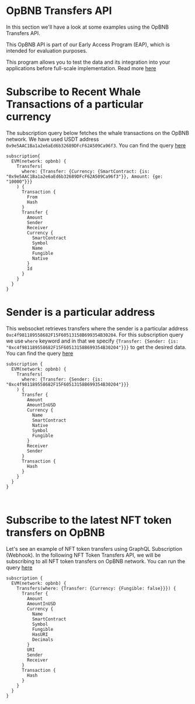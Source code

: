 # OpBNB Transfers API

In this section we'll have a look at some examples using the OpBNB Transfers API.

This OpBNB API is part of our Early Access Program (EAP), which is intended for evaluation purposes.

This program allows you to test the data and its integration into your applications before full-scale implementation. Read more [here](https://docs.bitquery.io/docs/graphql/dataset/EAP/)

<head>
<meta name="title" content="OpBNB Transfers API"/>
<meta name="description" content="Get all historical & realtime transfers details for an address or a contract, capturing internal transfers, external transfers and token transfers."/>
<meta name="keywords" content="OpBNB transfers api, OpBNB transfers python api, OpBNB transfers scan api, OpBNB transfers api docs, transfers crypto api, transfers blockchain api, OpBNB network api"/>
<meta name="robots" content="index, follow"/>
<meta http-equiv="Content-Type" content="text/html; charset=utf-8"/>
<meta name="language" content="English"/>

<!-- Open Graph / Facebook -->

<meta property="og:type" content="website" />
<meta
  property="og:title"
  content="OpBNB Transfers API"
/>
<meta
  property="og:description"
  content="Get all historical & realtime transfers for an address or a contract, capturing internal transfers, external transfers and token transfers."
/>

<!-- Twitter -->

<meta property="twitter:card" content="summary_large_image" />
<meta property="twitter:title" content="OpBNB Transfers API" />
<meta property="twitter:description" content="Get all historical & realtime transfers for an address or a contract, capturing internal transfers, external transfers and token transfers." />
</head>

# Subscribe to Recent Whale Transactions of a particular currency

The subscription query below fetches the whale transactions on the OpBNB network. We have used USDT address `0x9e5AAC1Ba1a2e6aEd6b32689DFcF62A509Ca96f3`. You can find the query [here](https://ide.bitquery.io/Whale-transfers-of-USDT-on-opBNB_2)

```
subscription{
  EVM(network: opbnb) {
    Transfers(
      where: {Transfer: {Currency: {SmartContract: {is: "0x9e5AAC1Ba1a2e6aEd6b32689DFcF62A509Ca96f3"}}, Amount: {ge: "10000"}}}
    ) {
      Transaction {
        From
        Hash
      }
      Transfer {
        Amount
        Sender
        Receiver
        Currency {
          SmartContract
          Symbol
          Name
          Fungible
          Native
        }
        Id
      }
    }
  }
}

```

# Sender is a particular address

This websocket retrieves transfers where the sender is a particular address `0xc4f981189558682F15F60513158B699354B30204`. For this subscription query we use `where` keyword and in that we specify `{Transfer: {Sender: {is: "0xc4f981189558682F15F60513158B699354B30204"}}}` to get the desired data. You can find the query [here](https://ide.bitquery.io/Sender-is-a-particular-address_1)

```
subscription {
  EVM(network: opbnb) {
    Transfers(
      where: {Transfer: {Sender: {is: "0xc4f981189558682F15F60513158B699354B30204"}}}
    ) {
      Transfer {
        Amount
        AmountInUSD
        Currency {
          Name
          SmartContract
          Native
          Symbol
          Fungible
        }
        Receiver
        Sender
      }
      Transaction {
        Hash
      }
    }
  }
}



```

# Subscribe to the latest NFT token transfers on OpBNB

Let's see an example of NFT token transfers using GraphQL Subscription (Webhook). In the following NFT Token Transfers API, we will be subscribing to all NFT token transfers on OpBNB network. You can run the query [here](https://ide.bitquery.io/NFT-Token-Transfers-API_2)

```
subscription {
  EVM(network: opbnb) {
    Transfers(where: {Transfer: {Currency: {Fungible: false}}}) {
      Transfer {
        Amount
        AmountInUSD
        Currency {
          Name
          SmartContract
          Symbol
          Fungible
          HasURI
          Decimals
        }
        URI
        Sender
        Receiver
      }
      Transaction {
        Hash
      }
    }
  }
}

```
